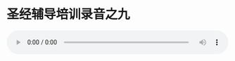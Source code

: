 # 圣经辅导培训录音之九

<audio style="width: 100%;" preload="false" controls controlslist="nodownload"><source src="//file.simai.life/audio/mp3/old/12228.mp3" type="audio/mpeg">Your browser does not support the audio element.</audio>



